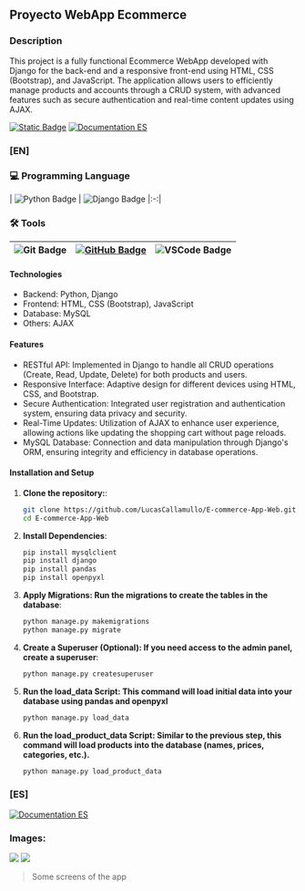 ## Proyecto WebApp Ecommerce

### Description
This project is a fully functional Ecommerce WebApp developed with Django for the back-end and a responsive front-end using HTML, CSS (Bootstrap), and JavaScript. The application allows users to efficiently manage products and accounts through a CRUD system, with advanced features such as secure authentication and real-time content updates using AJAX.

[![Static Badge](https://img.shields.io/badge/Documentation-EN-blue)](https://github.com/LucasCallamullo/E-commerce-App-Web/blob/main/README.md) [![Documentation ES](https://img.shields.io/badge/Documentation-ES-green)](https://github.com/LucasCallamullo/E-commerce-App-Web/blob/main/README-ES.md)

### [EN]

### 💻 Programming Language
| ![Python Badge](https://img.shields.io/badge/python-%2314354C.svg?style=for-the-badge&logo=python&logoColor=white) | ![Django Badge](https://img.shields.io/badge/Django-092E20?style=for-the-badge&logo=django&logoColor=green)
|:-:|



### 🛠️ Tools 
| ![Git Badge](https://img.shields.io/badge/git%20-%23F05033.svg?&style=for-the-badge&logo=git&logoColor=white) | [![GitHub Badge](https://img.shields.io/badge/github%20-%23121011.svg?&style=for-the-badge&logo=github&logoColor=white)](https://github.com/LucasCallamullo) | ![VSCode Badge](https://img.shields.io/badge/VSCode-0078D4?style=for-the-badge&logo=visual%20studio%20code&logoColor=white) |
|:-:|:-:|:-:|


#### Technologies
* Backend: Python, Django
* Frontend: HTML, CSS (Bootstrap), JavaScript
* Database: MySQL
* Others: AJAX

#### Features
* RESTful API: Implemented in Django to handle all CRUD operations (Create, Read, Update, Delete) for both products and users.
* Responsive Interface: Adaptive design for different devices using HTML, CSS, and Bootstrap.
* Secure Authentication: Integrated user registration and authentication system, ensuring data privacy and security.
* Real-Time Updates: Utilization of AJAX to enhance user experience, allowing actions like updating the shopping cart without page reloads.
* MySQL Database: Connection and data manipulation through Django's ORM, ensuring integrity and efficiency in database operations.

#### Installation and Setup
1. **Clone the repository:**:
   ```bash
   git clone https://github.com/LucasCallamullo/E-commerce-App-Web.git
   cd E-commerce-App-Web

2. **Install Dependencies**:
   ```bash
   pip install mysqlclient
   pip install django
   pip install pandas
   pip install openpyxl

3. **Apply Migrations: Run the migrations to create the tables in the database**:
   ```bash
   python manage.py makemigrations
   python manage.py migrate

4. **Create a Superuser (Optional): If you need access to the admin panel, create a superuser**:
   ```bash
   python manage.py createsuperuser

5. **Run the load_data Script: This command will load initial data into your database using pandas and openpyxl**
   ```bash
   python manage.py load_data
6. **Run the load_product_data Script: Similar to the previous step, this command will load products into the database (names, prices, categories, etc.).**
   ```bash
   python manage.py load_product_data

### [ES]
[![Documentation ES](https://img.shields.io/badge/Documentation-ES-green)](https://github.com/LucasCallamullo/E-commerce-App-Web/blob/main/README-ES.md)




### Images:
![](https://i.pinimg.com/736x/73/5b/6e/735b6ebb2cf852e28472a2efcc378e9e.jpg)
![](https://i.pinimg.com/736x/e1/1b/8a/e11b8a41f2f803cb0bcbcc735b4fcbbf.jpg)

> Some screens of the app
